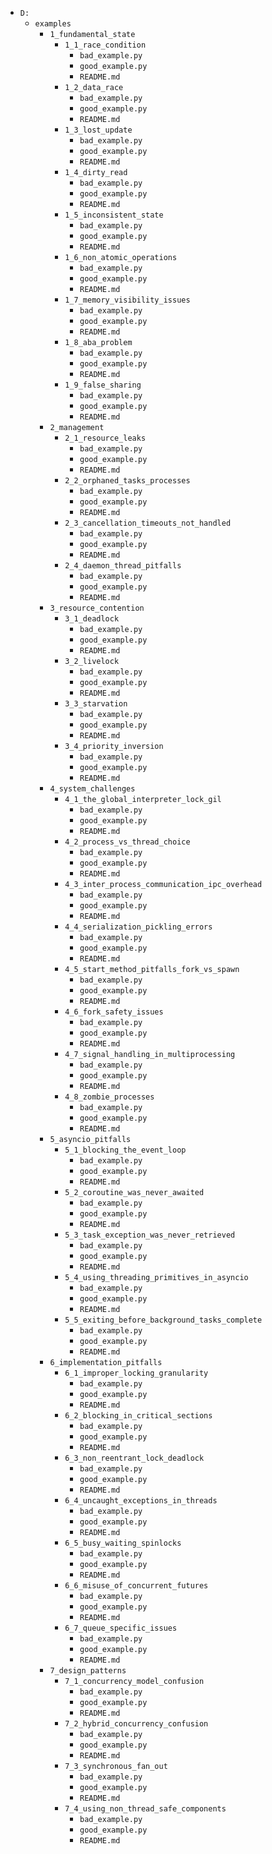 - `D:`
  - `examples`
    - `1_fundamental_state`
      - `1_1_race_condition`
        - `bad_example.py`
        - `good_example.py`
        - `README.md`
      - `1_2_data_race`
        - `bad_example.py`
        - `good_example.py`
        - `README.md`
      - `1_3_lost_update`
        - `bad_example.py`
        - `good_example.py`
        - `README.md`
      - `1_4_dirty_read`
        - `bad_example.py`
        - `good_example.py`
        - `README.md`
      - `1_5_inconsistent_state`
        - `bad_example.py`
        - `good_example.py`
        - `README.md`
      - `1_6_non_atomic_operations`
        - `bad_example.py`
        - `good_example.py`
        - `README.md`
      - `1_7_memory_visibility_issues`
        - `bad_example.py`
        - `good_example.py`
        - `README.md`
      - `1_8_aba_problem`
        - `bad_example.py`
        - `good_example.py`
        - `README.md`
      - `1_9_false_sharing`
        - `bad_example.py`
        - `good_example.py`
        - `README.md`
    - `2_management`
      - `2_1_resource_leaks`
        - `bad_example.py`
        - `good_example.py`
        - `README.md`
      - `2_2_orphaned_tasks_processes`
        - `bad_example.py`
        - `good_example.py`
        - `README.md`
      - `2_3_cancellation_timeouts_not_handled`
        - `bad_example.py`
        - `good_example.py`
        - `README.md`
      - `2_4_daemon_thread_pitfalls`
        - `bad_example.py`
        - `good_example.py`
        - `README.md`
    - `3_resource_contention`
      - `3_1_deadlock`
        - `bad_example.py`
        - `good_example.py`
        - `README.md`
      - `3_2_livelock`
        - `bad_example.py`
        - `good_example.py`
        - `README.md`
      - `3_3_starvation`
        - `bad_example.py`
        - `good_example.py`
        - `README.md`
      - `3_4_priority_inversion`
        - `bad_example.py`
        - `good_example.py`
        - `README.md`
    - `4_system_challenges`
      - `4_1_the_global_interpreter_lock_gil`
        - `bad_example.py`
        - `good_example.py`
        - `README.md`
      - `4_2_process_vs_thread_choice`
        - `bad_example.py`
        - `good_example.py`
        - `README.md`
      - `4_3_inter_process_communication_ipc_overhead`
        - `bad_example.py`
        - `good_example.py`
        - `README.md`
      - `4_4_serialization_pickling_errors`
        - `bad_example.py`
        - `good_example.py`
        - `README.md`
      - `4_5_start_method_pitfalls_fork_vs_spawn`
        - `bad_example.py`
        - `good_example.py`
        - `README.md`
      - `4_6_fork_safety_issues`
        - `bad_example.py`
        - `good_example.py`
        - `README.md`
      - `4_7_signal_handling_in_multiprocessing`
        - `bad_example.py`
        - `good_example.py`
        - `README.md`
      - `4_8_zombie_processes`
        - `bad_example.py`
        - `good_example.py`
        - `README.md`
    - `5_asyncio_pitfalls`
      - `5_1_blocking_the_event_loop`
        - `bad_example.py`
        - `good_example.py`
        - `README.md`
      - `5_2_coroutine_was_never_awaited`
        - `bad_example.py`
        - `good_example.py`
        - `README.md`
      - `5_3_task_exception_was_never_retrieved`
        - `bad_example.py`
        - `good_example.py`
        - `README.md`
      - `5_4_using_threading_primitives_in_asyncio`
        - `bad_example.py`
        - `good_example.py`
        - `README.md`
      - `5_5_exiting_before_background_tasks_complete`
        - `bad_example.py`
        - `good_example.py`
        - `README.md`
    - `6_implementation_pitfalls`
      - `6_1_improper_locking_granularity`
        - `bad_example.py`
        - `good_example.py`
        - `README.md`
      - `6_2_blocking_in_critical_sections`
        - `bad_example.py`
        - `good_example.py`
        - `README.md`
      - `6_3_non_reentrant_lock_deadlock`
        - `bad_example.py`
        - `good_example.py`
        - `README.md`
      - `6_4_uncaught_exceptions_in_threads`
        - `bad_example.py`
        - `good_example.py`
        - `README.md`
      - `6_5_busy_waiting_spinlocks`
        - `bad_example.py`
        - `good_example.py`
        - `README.md`
      - `6_6_misuse_of_concurrent_futures`
        - `bad_example.py`
        - `good_example.py`
        - `README.md`
      - `6_7_queue_specific_issues`
        - `bad_example.py`
        - `good_example.py`
        - `README.md`
    - `7_design_patterns`
      - `7_1_concurrency_model_confusion`
        - `bad_example.py`
        - `good_example.py`
        - `README.md`
      - `7_2_hybrid_concurrency_confusion`
        - `bad_example.py`
        - `good_example.py`
        - `README.md`
      - `7_3_synchronous_fan_out`
        - `bad_example.py`
        - `good_example.py`
        - `README.md`
      - `7_4_using_non_thread_safe_components`
        - `bad_example.py`
        - `good_example.py`
        - `README.md`